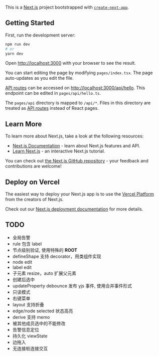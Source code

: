 This is a [Next.js](https://nextjs.org/) project bootstrapped with [`create-next-app`](https://github.com/vercel/next.js/tree/canary/packages/create-next-app).

## Getting Started

First, run the development server:

```bash
npm run dev
# or
yarn dev
```

Open [http://localhost:3000](http://localhost:3000) with your browser to see the result.

You can start editing the page by modifying `pages/index.tsx`. The page auto-updates as you edit the file.

[API routes](https://nextjs.org/docs/api-routes/introduction) can be accessed on [http://localhost:3000/api/hello](http://localhost:3000/api/hello). This endpoint can be edited in `pages/api/hello.ts`.

The `pages/api` directory is mapped to `/api/*`. Files in this directory are treated as [API routes](https://nextjs.org/docs/api-routes/introduction) instead of React pages.

## Learn More

To learn more about Next.js, take a look at the following resources:

- [Next.js Documentation](https://nextjs.org/docs) - learn about Next.js features and API.
- [Learn Next.js](https://nextjs.org/learn) - an interactive Next.js tutorial.

You can check out [the Next.js GitHub repository](https://github.com/vercel/next.js/) - your feedback and contributions are welcome!

## Deploy on Vercel

The easiest way to deploy your Next.js app is to use the [Vercel Platform](https://vercel.com/new?utm_medium=default-template&filter=next.js&utm_source=create-next-app&utm_campaign=create-next-app-readme) from the creators of Next.js.

Check out our [Next.js deployment documentation](https://nextjs.org/docs/deployment) for more details.

## TODO

- 全局告警
- rule 包含 label
- 节点级别验证, 使用特殊的 **ROOT**
- defineShape 支持 decorator，用类组件实现
- node edit
- label edit
- 子元素 resize，auto 扩展父元素
- 创建后选中
- updateProperty debounce 发布 yjs 事件, 使用合并事件形式
- 只读模式
- 右键菜单
- layout 支持折叠
- edge/node selected 状态高亮
- derive 支持 memo
- 被其他成员选中的不能修改
- 告警信息定位
- 持久化 viewState
- 边拖入
- 无连接桩连接交互
